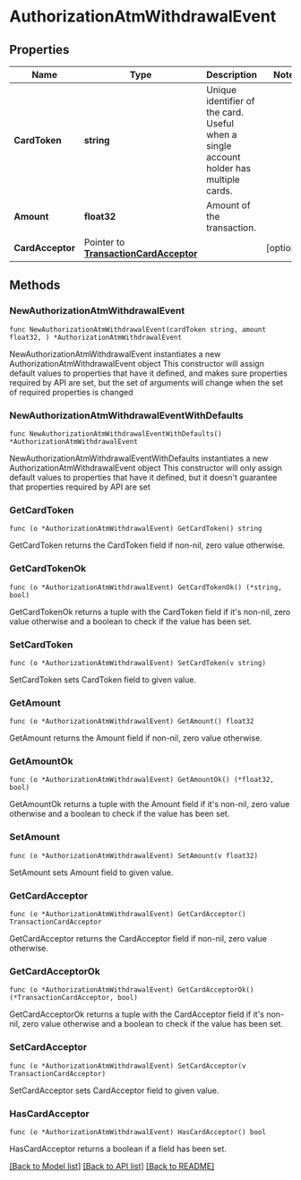 # AuthorizationAtmWithdrawalEvent

## Properties

Name | Type | Description | Notes
------------ | ------------- | ------------- | -------------
**CardToken** | **string** | Unique identifier of the card. Useful when a single account holder has multiple cards. | 
**Amount** | **float32** | Amount of the transaction. | 
**CardAcceptor** | Pointer to [**TransactionCardAcceptor**](transaction_card_acceptor.md) |  | [optional] 

## Methods

### NewAuthorizationAtmWithdrawalEvent

`func NewAuthorizationAtmWithdrawalEvent(cardToken string, amount float32, ) *AuthorizationAtmWithdrawalEvent`

NewAuthorizationAtmWithdrawalEvent instantiates a new AuthorizationAtmWithdrawalEvent object
This constructor will assign default values to properties that have it defined,
and makes sure properties required by API are set, but the set of arguments
will change when the set of required properties is changed

### NewAuthorizationAtmWithdrawalEventWithDefaults

`func NewAuthorizationAtmWithdrawalEventWithDefaults() *AuthorizationAtmWithdrawalEvent`

NewAuthorizationAtmWithdrawalEventWithDefaults instantiates a new AuthorizationAtmWithdrawalEvent object
This constructor will only assign default values to properties that have it defined,
but it doesn't guarantee that properties required by API are set

### GetCardToken

`func (o *AuthorizationAtmWithdrawalEvent) GetCardToken() string`

GetCardToken returns the CardToken field if non-nil, zero value otherwise.

### GetCardTokenOk

`func (o *AuthorizationAtmWithdrawalEvent) GetCardTokenOk() (*string, bool)`

GetCardTokenOk returns a tuple with the CardToken field if it's non-nil, zero value otherwise
and a boolean to check if the value has been set.

### SetCardToken

`func (o *AuthorizationAtmWithdrawalEvent) SetCardToken(v string)`

SetCardToken sets CardToken field to given value.


### GetAmount

`func (o *AuthorizationAtmWithdrawalEvent) GetAmount() float32`

GetAmount returns the Amount field if non-nil, zero value otherwise.

### GetAmountOk

`func (o *AuthorizationAtmWithdrawalEvent) GetAmountOk() (*float32, bool)`

GetAmountOk returns a tuple with the Amount field if it's non-nil, zero value otherwise
and a boolean to check if the value has been set.

### SetAmount

`func (o *AuthorizationAtmWithdrawalEvent) SetAmount(v float32)`

SetAmount sets Amount field to given value.


### GetCardAcceptor

`func (o *AuthorizationAtmWithdrawalEvent) GetCardAcceptor() TransactionCardAcceptor`

GetCardAcceptor returns the CardAcceptor field if non-nil, zero value otherwise.

### GetCardAcceptorOk

`func (o *AuthorizationAtmWithdrawalEvent) GetCardAcceptorOk() (*TransactionCardAcceptor, bool)`

GetCardAcceptorOk returns a tuple with the CardAcceptor field if it's non-nil, zero value otherwise
and a boolean to check if the value has been set.

### SetCardAcceptor

`func (o *AuthorizationAtmWithdrawalEvent) SetCardAcceptor(v TransactionCardAcceptor)`

SetCardAcceptor sets CardAcceptor field to given value.

### HasCardAcceptor

`func (o *AuthorizationAtmWithdrawalEvent) HasCardAcceptor() bool`

HasCardAcceptor returns a boolean if a field has been set.


[[Back to Model list]](../README.md#documentation-for-models) [[Back to API list]](../README.md#documentation-for-api-endpoints) [[Back to README]](../README.md)


